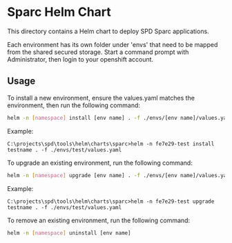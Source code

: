 # Sparc Helm Chart

This directory contains a Helm chart to deploy SPD Sparc applications.

Each environment has its own folder under 'envs' that need to be mapped from the shared secured storage.
Start a command prompt with Administrator, then login to your openshift account.

## Usage

To install a new environment, ensure the values.yaml matches the environment, then run the following command:

```sh
helm -n [namespace] install [env name] . -f ./envs/[env name]/values.yaml
```
Example: 
```
C:\projects\spd\tools\helm\charts\sparc>helm -n fe7e29-test install testname . -f ./envs/test/values.yaml
```

To upgrade an existing environment, run the following command:

```sh
helm -n [namespace] upgrade [env name] . -f ./envs/[env name]/values.yaml
```
Example:
```
C:\projects\spd\tools\helm\charts\sparc>helm -n fe7e29-test upgrade testname . -f ./envs/test/values.yaml
```

To remove an existing environment, run the following command:

```sh
helm -n [namespace] uninstall [env name]
```
